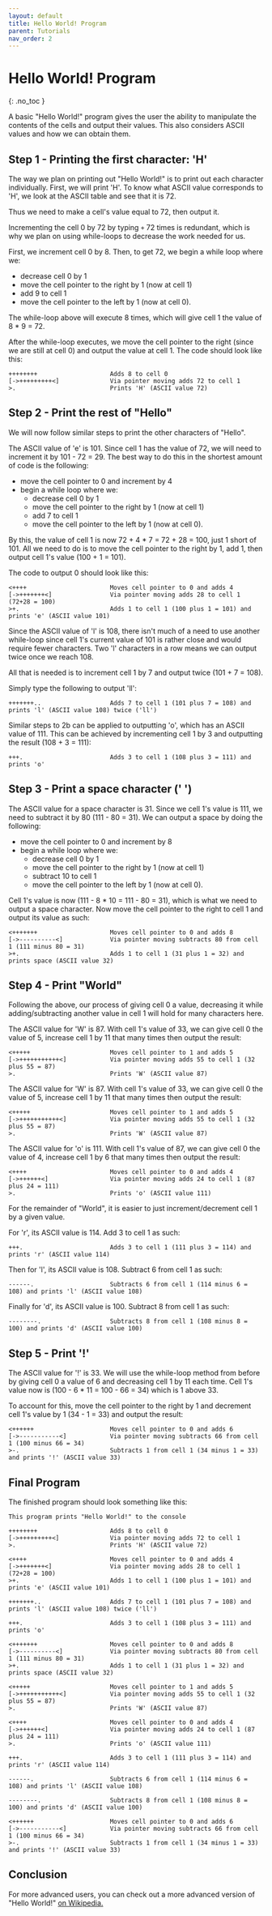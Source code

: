 ```yaml
---
layout: default
title: Hello World! Program
parent: Tutorials
nav_order: 2
---
```


# Hello World! Program
{: .no_toc }

A basic "Hello World!" program gives the user the ability to manipulate the contents of the cells and output their values. This also considers ASCII values and how we can obtain them.

## Step 1 - Printing the first character: 'H'
The way we plan on printing out "Hello World!" is to print out each character individually. First, we will print 'H'. To know what ASCII value corresponds to 'H', we look at the ASCII table and see that it is 72.

Thus we need to make a cell's value equal to 72, then output it.

Incrementing the cell 0 by 72 by typing ```+``` 72 times is redundant, which is why we plan on using while-loops to decrease the work needed for us.

First, we increment cell 0 by 8. Then, to get 72, we begin a while loop where we:
- decrease cell 0 by 1
- move the cell pointer to the right by 1 (now at cell 1)
- add 9 to cell 1
- move the cell pointer to the left by 1 (now at cell 0).

The while-loop above will execute 8 times, which will give cell 1 the value of 8 * 9 = 72.

After the while-loop executes, we move the cell pointer to the right (since we are still at cell 0) and output the value at cell 1. The code should look like this:
```
++++++++                    Adds 8 to cell 0
[->+++++++++<]              Via pointer moving adds 72 to cell 1
>.                          Prints 'H' (ASCII value 72)
```

## Step 2 - Print the rest of "Hello"
We will now follow similar steps to print the other characters of "Hello".

The ASCII value of 'e' is 101. Since cell 1 has the value of 72, we will need to increment it by 101 - 72 = 29. The best way to do this in the shortest amount of code is the following:
- move the cell pointer to 0 and increment by 4
- begin a while loop where we:
  - decrease cell 0 by 1
  - move the cell pointer to the right by 1 (now at cell 1)
  - add 7 to cell 1
  - move the cell pointer to the left by 1 (now at cell 0).

By this, the value of cell 1 is now 72 + 4 * 7 = 72 + 28 = 100, just 1 short of 101. All we need to do is to move the cell pointer to the right by 1, add 1, then output cell 1's value (100 + 1 = 101).

The code to output 0 should look like this:
```
<++++                       Moves cell pointer to 0 and adds 4
[->+++++++<]                Via pointer moving adds 28 to cell 1 (72+28 = 100)
>+.                         Adds 1 to cell 1 (100 plus 1 = 101) and prints 'e' (ASCII value 101)
```

Since the ASCII value of 'l' is 108, there isn't much of a need to use another while-loop since cell 1's current value of 101 is rather close and would require fewer characters. Two 'l' characters in a row means we can output twice once we reach 108.

All that is needed is to increment cell 1 by 7 and output twice (101 + 7 = 108).

Simply type the following to output 'll':
```
+++++++..                   Adds 7 to cell 1 (101 plus 7 = 108) and prints 'l' (ASCII value 108) twice ('ll')
```

Similar steps to 2b can be applied to outputting 'o', which has an ASCII value of 111. This can be achieved by incrementing cell 1 by 3 and outputting the result (108 + 3 = 111):
```
+++.                        Adds 3 to cell 1 (108 plus 3 = 111) and prints 'o'
```


## Step 3 - Print a space character (' ')
The ASCII value for a space character is 31. Since we cell 1's value is 111, we need to subtract it by 80 (111 - 80 = 31). We can output a space by doing the following:
- move the cell pointer to 0 and increment by 8
- begin a while loop where we:
  - decrease cell 0 by 1
  - move the cell pointer to the right by 1 (now at cell 1)
  - subtract 10 to cell 1
  - move the cell pointer to the left by 1 (now at cell 0).

Cell 1's value is now (111 - 8 * 10 = 111 - 80 = 31), which is what we need to output a space character. Now move the cell pointer to the right to cell 1 and output its value as such:
```
<+++++++                    Moves cell pointer to 0 and adds 8
[->----------<]             Via pointer moving subtracts 80 from cell 1 (111 minus 80 = 31)
>+.                         Adds 1 to cell 1 (31 plus 1 = 32) and prints space (ASCII value 32)
```

## Step 4 - Print "World"
Following the above, our process of giving cell 0 a value, decreasing it while adding/subtracting another value in cell 1 will hold for many characters here.

The ASCII value for 'W' is 87. With cell 1's value of 33, we can give cell 0 the value of 5, increase cell 1 by 11 that many times then output the result:
```
<+++++                      Moves cell pointer to 1 and adds 5
[->+++++++++++<]            Via pointer moving adds 55 to cell 1 (32 plus 55 = 87)
>.                          Prints 'W' (ASCII value 87)
```

The ASCII value for 'W' is 87. With cell 1's value of 33, we can give cell 0 the value of 5, increase cell 1 by 11 that many times then output the result:
```
<+++++                      Moves cell pointer to 1 and adds 5
[->+++++++++++<]            Via pointer moving adds 55 to cell 1 (32 plus 55 = 87)
>.                          Prints 'W' (ASCII value 87)
```

The ASCII value for 'o' is 111. With cell 1's value of 87, we can give cell 0 the value of 4, increase cell 1 by 6 that many times then output the result:
```
<++++                       Moves cell pointer to 0 and adds 4
[->++++++<]                 Via pointer moving adds 24 to cell 1 (87 plus 24 = 111)
>.                          Prints 'o' (ASCII value 111)
```

For the remainder of "World", it is easier to just increment/decrement cell 1 by a given value.

For 'r', its ASCII value is 114. Add 3 to cell 1 as such:
```
+++.                        Adds 3 to cell 1 (111 plus 3 = 114) and prints 'r' (ASCII value 114)
```

Then for 'l', its ASCII value is 108. Subtract 6 from cell 1 as such:
```
------.                     Subtracts 6 from cell 1 (114 minus 6 = 108) and prints 'l' (ASCII value 108)
```

Finally for 'd', its ASCII value is 100. Subtract 8 from cell 1 as such:
```
--------.                   Subtracts 8 from cell 1 (108 minus 8 = 100) and prints 'd' (ASCII value 100)
```

## Step 5 - Print '!'
The ASCII value for '!' is 33. We will use the while-loop method from before by giving cell 0 a value of 6 and decreasing cell 1 by 11 each time. Cell 1's value now is (100 - 6 * 11 = 100 - 66 = 34) which is 1 above 33.

To account for this, move the cell pointer to the right by 1 and decrement cell 1's value by 1 (34 - 1 = 33) and output the result:
```
<++++++                     Moves cell pointer to 0 and adds 6
[->-----------<]            Via pointer moving subtracts 66 from cell 1 (100 minus 66 = 34)
>-.                         Subtracts 1 from cell 1 (34 minus 1 = 33) and prints '!' (ASCII value 33)
```

## Final Program
The finished program should look something like this:
```
This program prints "Hello World!" to the console

++++++++                    Adds 8 to cell 0
[->+++++++++<]              Via pointer moving adds 72 to cell 1
>.                          Prints 'H' (ASCII value 72)

<++++                       Moves cell pointer to 0 and adds 4
[->+++++++<]                Via pointer moving adds 28 to cell 1 (72+28 = 100)
>+.                         Adds 1 to cell 1 (100 plus 1 = 101) and prints 'e' (ASCII value 101)

+++++++..                   Adds 7 to cell 1 (101 plus 7 = 108) and prints 'l' (ASCII value 108) twice ('ll')

+++.                        Adds 3 to cell 1 (108 plus 3 = 111) and prints 'o'

<+++++++                    Moves cell pointer to 0 and adds 8
[->----------<]             Via pointer moving subtracts 80 from cell 1 (111 minus 80 = 31)
>+.                         Adds 1 to cell 1 (31 plus 1 = 32) and prints space (ASCII value 32)

<+++++                      Moves cell pointer to 1 and adds 5
[->+++++++++++<]            Via pointer moving adds 55 to cell 1 (32 plus 55 = 87)
>.                          Prints 'W' (ASCII value 87)

<++++                       Moves cell pointer to 0 and adds 4
[->++++++<]                 Via pointer moving adds 24 to cell 1 (87 plus 24 = 111)
>.                          Prints 'o' (ASCII value 111)

+++.                        Adds 3 to cell 1 (111 plus 3 = 114) and prints 'r' (ASCII value 114)

------.                     Subtracts 6 from cell 1 (114 minus 6 = 108) and prints 'l' (ASCII value 108)

--------.                   Subtracts 8 from cell 1 (108 minus 8 = 100) and prints 'd' (ASCII value 100)

<++++++                     Moves cell pointer to 0 and adds 6
[->-----------<]            Via pointer moving subtracts 66 from cell 1 (100 minus 66 = 34)
>-.                         Subtracts 1 from cell 1 (34 minus 1 = 33) and prints '!' (ASCII value 33)
```

## Conclusion
For more advanced users, you can check out a more advanced version of "Hello World!" [on Wikipedia.](https://en.wikipedia.org/wiki/Brainfuck#Hello_World!)
